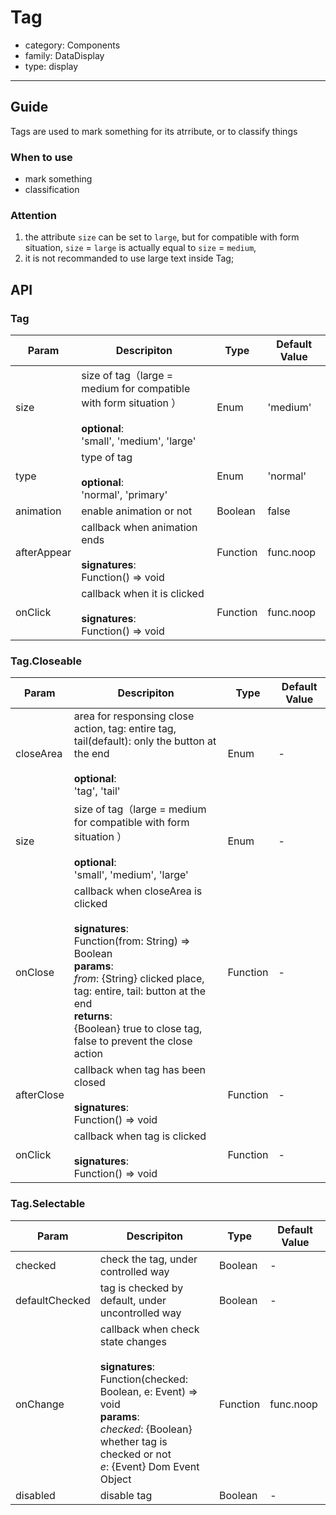 # Tag

-   category: Components
-   family: DataDisplay
-   type: display

---

## Guide

Tags are used to mark something for its atrribute, or to classify things

### When to use

-   mark something
-   classification

### Attention

1. the attribute `size` can be set to `large`, but for compatible with form situation, `size` = `large` is actually equal to `size` = `medium`,
2. it is not recommanded to use large text inside Tag;
## API

### Tag

| Param | Descripiton  | Type  | Default Value |
| ----------- | ----------------------------------------------------------------------------------- | -------- | --------- |
| size        | size of tag（large = medium for compatible with form situation ）<br><br>**optional**:<br>'small', 'medium', 'large' | Enum     | 'medium'  |
| type        | type of tag <br><br>**optional**:<br>'normal', 'primary'                                        | Enum     | 'normal'  |
| animation   | enable animation or not                                                                           | Boolean  | false     |
| afterAppear | callback when animation ends<br><br>**signatures**:<br>Function() => void                                 | Function | func.noop |
| onClick     | callback when it is clicked<br><br>**signatures**:<br>Function() => void                                           | Function | func.noop |

### Tag.Closeable

| Param | Descripiton  | Type  | Default Value |
| ---------- | ---------------------------------------------------------------------------------------------------------------------------------------------------------------------------- | -------- | --- |
| closeArea  | area for responsing close action, tag: entire tag, tail(default): only the button at the end <br><br>**optional**:<br>'tag', 'tail'                                                                                         | Enum     | -   |
| size       | size of tag（large = medium for compatible with form situation ）<br><br>**optional**:<br>'small', 'medium', 'large'                                                                                         | Enum     | -   |
| onClose    | callback when closeArea is clicked<br><br>**signatures**:<br>Function(from: String) => Boolean<br>**params**:<br>_from_: {String} clicked place, tag: entire, tail: button at the end<br>**returns**:<br>{Boolean} true to close tag, false to prevent the close action<br> | Function | -   |
| afterClose | callback when tag has been closed <br><br>**signatures**:<br>Function() => void                                                                                                                              | Function | -   |
| onClick    | callback when tag is clicked<br><br>**signatures**:<br>Function() => void                                                                                                                                    | Function | -   |

### Tag.Selectable

| Param | Descripiton  | Type  | Default Value |
| -------------- | -------------------------------------------------------------------------------------------------------------------------------------------- | -------- | --------- |
| checked        | check the tag, under controlled way                                                                                                                                 | Boolean  | -         |
| defaultChecked | tag is checked by default, under uncontrolled way                                                                                                                         | Boolean  | -         |
| onChange       | callback when check state changes <br><br>**signatures**:<br>Function(checked: Boolean, e: Event) => void<br>**params**:<br>_checked_: {Boolean} whether tag is checked or not <br>_e_: {Event} Dom Event Object | Function | func.noop |
| disabled       | disable tag                                                                                                                                      | Boolean  | -         |
